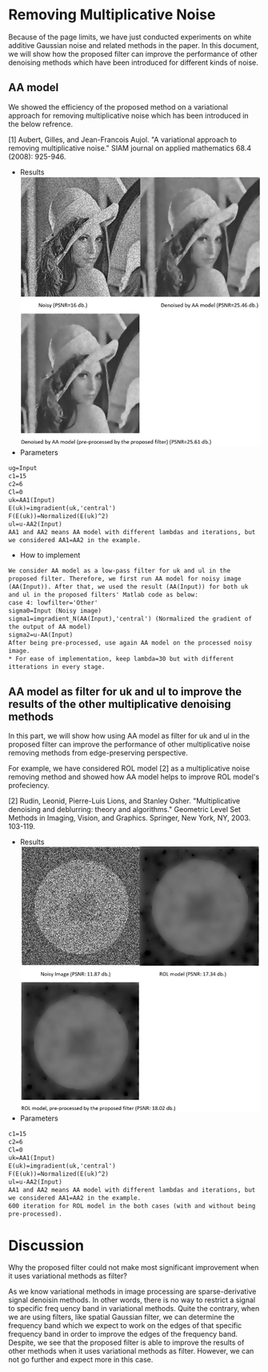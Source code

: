 # Removing Multiplicative Noise
Because of the page limits, we have just conducted experiments on white additive Gaussian noise and related methods in the paper. 
In this document, we will show how the proposed filter can improve the performance of other denoising methods which have been introduced for different kinds of noise.
## AA model
We showed the efficiency of the proposed method on a variational approach for removing multiplicative noise which has been introduced in the below refrence.

<a id="1">[1]</a>
Aubert, Gilles, and Jean-Francois Aujol. "A variational approach to removing multiplicative noise." SIAM journal on applied mathematics 68.4 (2008): 925-946.
- Results
![1](https://github.com/onionhub/TIP/blob/Drafts/Variational.JPG)
- Parameters
```
ug=Input
c1=15
c2=6
Cl=0
uk=AA1(Input)
E(uk)=imgradient(uk,'central')
F(E(uk))=Normalized(E(uk)^2)
ul=u-AA2(Input)
AA1 and AA2 means AA model with different lambdas and iterations, but we considered AA1=AA2 in the example.  
```
- How to implement
```
We consider AA model as a low-pass filter for uk and ul in the proposed filter. Therefore, we first run AA model for noisy image (AA(Input)). After that, we used the result (AA(Input)) for both uk and ul in the proposed filters' Matlab code as below:
case 4: lowfilter='Other'
sigma0=Input (Noisy image)
sigma1=imgradient_N(AA(Input),'central') (Normalized the gradient of the output of AA model)
sigma2=u-AA(Input)
After being pre-processed, use again AA model on the processed noisy image.
* For ease of implementation, keep lambda=30 but with different itterations in every stage.
```
## AA model as filter for uk and ul to improve the results of the other multiplicative denoising methods
In this part, we will show how using AA model as filter for uk and ul in the proposed filter can improve the performance of other multiplicative noise removing methods from edge-preserving perspective.

For example, we have considered ROL model [2] as a multiplicative noise removing method and showed how AA model helps to improve ROL model's profeciency.

<a id="2">[2]</a>
Rudin, Leonid, Pierre-Luis Lions, and Stanley Osher. "Multiplicative denoising and deblurring: theory and algorithms." Geometric Level Set Methods in Imaging, Vision, and Graphics. Springer, New York, NY, 2003. 103-119.
- Results
![2](https://github.com/onionhub/TIP/blob/Drafts/Drafts/ROL.JPG)
- Parameters
```
c1=15
c2=6
Cl=0
uk=AA1(Input)
E(uk)=imgradient(uk,'central')
F(E(uk))=Normalized(E(uk)^2)
ul=u-AA2(Input)
AA1 and AA2 means AA model with different lambdas and iterations, but we considered AA1=AA2 in the example.
600 iteration for ROL model in the both cases (with and without being pre-processed).
```
# Discussion
Why the proposed filter could not make most significant improvement when it uses variational methods as filter? 

As we know variational methods in image processing are sparse-derivative signal denoisin methods. In other words, there is no way to restrict a signal to specific freq uency band in variational methods. Quite the contrary, when we are using filters, like spatial Gaussian filter, we can determine the frequency band which we expect to work on the edges of that specific frequency band in order to improve the edges of the frequency band. Despite, we see that the proposed filter is able to improve the results of other methods when it uses variational methods as filter. However, we can not go further and expect more in this case.
